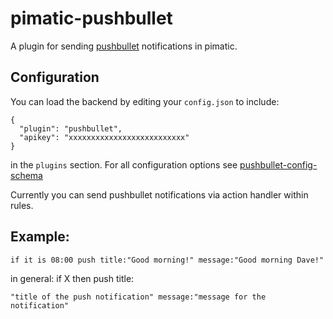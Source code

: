 pimatic-pushbullet
=======================

A plugin for sending [pushbullet](https://www.pushbullet.com/) notifications in pimatic.

Configuration
-------------
You can load the backend by editing your `config.json` to include:

    {
      "plugin": "pushbullet",
      "apikey": "xxxxxxxxxxxxxxxxxxxxxxxxxx"
    }

in the `plugins` section. For all configuration options see 
[pushbullet-config-schema](pushbullet-config-schema.coffee)

Currently you can send pushbullet notifications via action handler within rules.

Example:
--------

    if it is 08:00 push title:"Good morning!" message:"Good morning Dave!"

in general: if X then push title:

    "title of the push notification" message:"message for the notification"
